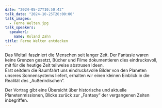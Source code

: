 ```yaml
---
date: "2024-05-27T10:50:42"
talk_date: "2024-10-25T20:00:00"
talk_images:
  - Ferne Welten.jpg
talk_speakers:
  speaker1:
    name: Roland Zahn
title: Ferne Welten entdecken
---
```


Das Weltall fasziniert die Menschen seit langer Zeit. Der Fantasie waren keine Grenzen gesetzt, Bücher und Filme dokumentieren dies eindrucksvoll, mit für die heutige Zeit teilweise abstrusen Ideen.  
Erst seitdem die Raumfahrt uns eindrucksvolle Bilder von den Planeten unseres Sonnensystems liefert, erhalten wir einen kleinen Einblick in die Realität des „Außerirdischen”.

Der Vortrag gibt eine Übersicht über historische und aktuelle Planetenmissionen, Blicke zurück zur „Fantasy” der vergangenen Zeiten inbegriffen.

